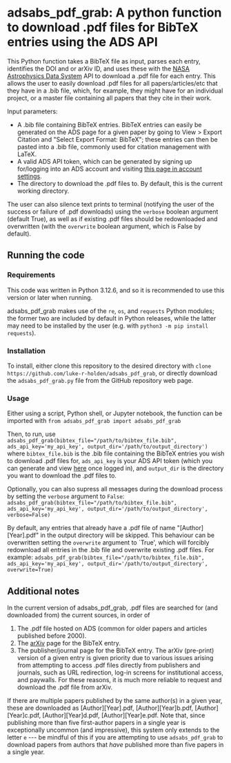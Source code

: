 # adsabs_pdf_grab: A python function to download .pdf files for BibTeX entries using the ADS API

This Python function takes a BibTeX file as input, parses each entry, identifies the DOI and or arXiv ID, and uses these with the [NASA Astrophysics Data System](https://ui.adsabs.harvard.edu/) API to download a .pdf file for each entry. This allows the user to easily download .pdf files for all papers/articles/etc that they have in a .bib file, which, for example, they might have for an individual project, or a master file containing all papers that they cite in their work.

Input parameters:
 - A .bib file containing BibTeX entries. BibTeX entries can easily be generated on the ADS page for a given paper by going to View > Export Citation and "Select Export Format: BibTeX"; these entries can then be pasted into a .bib file, commonly used for citation management with LaTeX.
 - A valid ADS API token, which can be generated by signing up for/logging into an ADS account and visiting [this page in account settings](https://ui.adsabs.harvard.edu/user/settings/token).
 - The directory to download the .pdf files to. By default, this is the current working directory.

The user can also silence text prints to terminal (notifying the user of the success or failure of .pdf downloads) using the `verbose` boolean argument (default True), as well as if existing .pdf files should be redownloaded and overwritten (with the `overwrite` boolean argument, which is False by default).

## Running the code

### Requirements

This code was written in Python 3.12.6, and so it is recommended to use this version or later when running. 

adsabs_pdf_grab makes use of the `re`, `os`, and `requests` Python modules; the former two are included by default in Python releases, while the latter may need to be installed by the user (e.g. with `python3 -m pip install requests`). 

### Installation

To install, either clone this repository to the desired directory with `clone https://github.com/luke-r-holden/adsabs_pdf_grab`, or directly download the `adsabs_pdf_grab.py` file from the GitHub repository web page.

### Usage

Either using a script, Python shell, or Jupyter notebook, the function can be imported with 
`from adsabs_pdf_grab import adsabs_pdf_grab`

Then, to run, use
```adsabs_pdf_grab(bibtex_file="/path/to/bibtex_file.bib", ads_api_key='my_api_key', output_dir='/path/to/output_directory')```
where `bibtex_file.bib` is the .bib file containing the BibTeX entries you wish to download .pdf files for, `ads_api_key` is your ADS API token (which you can generate and view [here](https://ui.adsabs.harvard.edu/user/settings/token) once logged in), and `output_dir` is the directory you want to download the .pdf files to.

Optionally, you can also supress all messages during the download process by setting the `verbose` argument to `False`:
```adsabs_pdf_grab(bibtex_file="/path/to/bibtex_file.bib", ads_api_key='my_api_key', output_dir='/path/to/output_directory', verbose=False)```

By default, any entries that already have a .pdf file of name "[Author][Year].pdf" in the output directory will be skipped. This behaviour can be overwritten setting the `overwrite` argument to `True', which will forcibly redownload all entries in the .bib file and overwrite existing .pdf files. For example:
```adsabs_pdf_grab(bibtex_file="/path/to/bibtex_file.bib", ads_api_key='my_api_key', output_dir='/path/to/output_directory', overwrite=True)```

## Additional notes

In the current version of adsabs_pdf_grab, .pdf files are searched for (and downloaded from) the current sources, in order of 
 1) The .pdf file hosted on ADS (common for older papers and articles published before 2000).
 2) The [arXiv](https://arxiv.org/) page for the BibTeX entry.
 3) The publisher/journal page for the BibTeX entry.
The arXiv (pre-print) version of a given entry is given priority due to various issues arising from attempting to access .pdf files directly from publishers and journals, such as URL redirection, log-in screens for institutional access, and paywalls. For these reasons, it is much more reliable to request and download the .pdf file from arXiv.

If there are multiple papers published by the same author(s) in a given year, these are downloaded as [Author][Year].pdf, [Author][Year]b.pdf, [Author][Year]c.pdf, [Author][Year]d.pdf, [Author][Year]e.pdf. Note that, since publishing more than five first-author papers in a single year is exceptionally uncommon (and impressive), this system only extends to the letter `e` --- be mindful of this if you are attempting to use `adsabs_pdf_grab` to download papers from authors that *have* published more than five papers in a single year.
